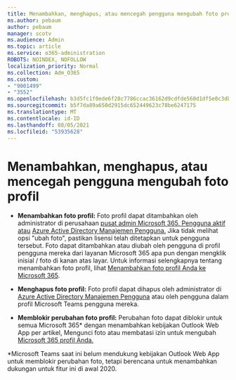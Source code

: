 ```yaml
---
title: Menambahkan, menghapus, atau mencegah pengguna mengubah foto profil
ms.author: pebaum
author: pebaum
manager: scotv
ms.audience: Admin
ms.topic: article
ms.service: o365-administration
ROBOTS: NOINDEX, NOFOLLOW
localization_priority: Normal
ms.collection: Adm_O365
ms.custom:
- "9001499"
- "3552"
ms.openlocfilehash: b3d5fc1f0ede6f28c7786ccac36162d9cdfde560d1df5e0c3db8128b5ee51a4f
ms.sourcegitcommit: b5f7da89a650d2915dc652449623c78be6247175
ms.translationtype: MT
ms.contentlocale: id-ID
ms.lasthandoff: 08/05/2021
ms.locfileid: "53935628"
---
```

# <a name="add-remove-or-prevent-users-from-changing-profile-photos"></a>Menambahkan, menghapus, atau mencegah pengguna mengubah foto profil

- **Menambahkan foto profil:** Foto profil dapat ditambahkan oleh administrator di perusahaan [pusat admin Microsoft 365, Pengguna aktif atau](https://admin.microsoft.com/Adminportal/Home?source=applauncher#/users) [Azure Active Directory Manajemen Pengguna.](https://portal.azure.com/#blade/Microsoft_AAD_IAM/UsersManagementMenuBlade/AllUsers)  Jika tidak melihat opsi "ubah foto", pastikan lisensi telah ditetapkan untuk pengguna tersebut. Foto dapat ditambahkan atau diubah oleh pengguna di profil pengguna mereka dari layanan Microsoft 365 apa pun dengan mengklik inisial / foto di kanan atas layar. Untuk informasi selengkapnya tentang menambahkan foto profil, lihat [Menambahkan foto profil Anda ke Microsoft 365](https://support.office.com/article/add-your-profile-photo-to-office-365-2eaf93fd-b3f1-43b9-9cdc-bdcd548435b7).

- **Menghapus foto profil:** Foto profil dapat dihapus oleh administrator di [Azure Active Directory Manajemen Pengguna](https://portal.azure.com/#blade/Microsoft_AAD_IAM/UsersManagementMenuBlade/AllUsers) atau oleh pengguna dalam profil Microsoft Teams pengguna mereka.

- **Memblokir perubahan foto profil:** Perubahan foto dapat diblokir untuk semua Microsoft 365* dengan menambahkan kebijakan Outlook Web App per artikel, Mengunci foto atau membatasi izin untuk mengubah [Microsoft 365 profil Anda.](https://answers.microsoft.com/msoffice/forum/msoffice_o365admin-mso_dep365-mso_o365b/locking-photos-or-restricting-permissions-to/1d19ae4f-de5d-4c3d-a0ad-4b8b8ac32e3d)

*Microsoft Teams saat ini belum mendukung kebijakan Outlook Web App untuk memblokir perubahan foto, tetapi berencana untuk menambahkan dukungan untuk fitur ini di awal 2020.
